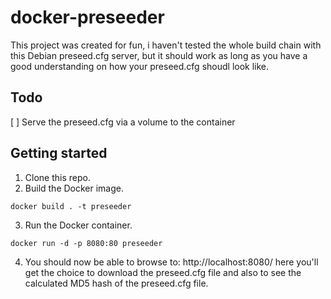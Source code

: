# docker-preseeder
This project was created for fun, i haven't tested the whole build chain with this Debian preseed.cfg server, but it should work as long as you have a good understanding on how your preseed.cfg shoudl look like.

## Todo
[ ] Serve the preseed.cfg via a volume to the container

## Getting started
1. Clone this repo.
2. Build the Docker image.
```
docker build . -t preseeder
```
3. Run the Docker container.
```
docker run -d -p 8080:80 preseeder
```
4. You should now be able to browse to: http://localhost:8080/ here you'll get the choice to download the preseed.cfg file and also to see the calculated MD5 hash of the preseed.cfg file.
